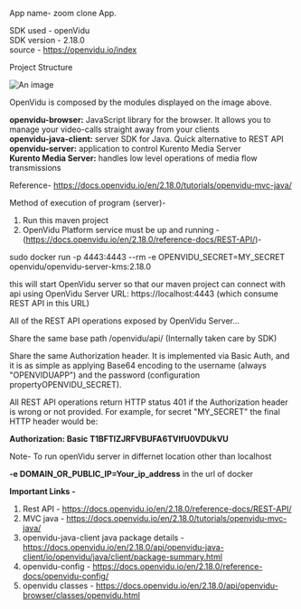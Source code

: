 App name- zoom clone App.

SDK used - openVidu <br>
SDK version - 2.18.0 <br> 
source - https://openvidu.io/index <br>

Project Structure

![An image](https://docs.google.com/uc?id=0B61cQ4sbhmWSQzJGRDhzS1dNZFk)



OpenVidu is composed by the modules displayed on the image above.

**openvidu-browser:** JavaScript library for the browser. It allows you to manage your video-calls straight away from your clients    <br>
**openvidu-java-client:** server SDK for Java. Quick alternative to REST API   <br>
**openvidu-server:** application to control Kurento Media Server          <br>
**Kurento Media Server:** handles low level operations of media flow transmissions <br>


Reference- https://docs.openvidu.io/en/2.18.0/tutorials/openvidu-mvc-java/


Method of execution of program (server)-
1. Run this maven project
2. OpenVidu Platform service must be up and running - (https://docs.openvidu.io/en/2.18.0/reference-docs/REST-API/)- 

 sudo docker run -p 4443:4443 --rm -e OPENVIDU_SECRET=MY_SECRET openvidu/openvidu-server-kms:2.18.0

 this will start OpenVidu server so that our maven project can connect with api using
 OpenVidu Server URL: https://localhost:4443 (which consume REST API in this URL)

All of the REST API operations exposed by OpenVidu Server...

Share the same base path /openvidu/api/                         (Internally taken care by SDK)

Share the same Authorization header. It is implemented via Basic Auth, and it is as simple as applying Base64 encoding to the username (always "OPENVIDUAPP") and the password (configuration propertyOPENVIDU_SECRET). 

All REST API operations return HTTP status 401 if the Authorization header is wrong or not provided. For example, for secret "MY_SECRET" the final HTTP header would be:

**Authorization: Basic T1BFTlZJRFVBUFA6TVlfU0VDUkVU**

Note- To run openVidu server in differnet location other than localhost

**-e DOMAIN_OR_PUBLIC_IP=Your_ip_address**   in the url of docker


**Important Links -**
1. Rest API - https://docs.openvidu.io/en/2.18.0/reference-docs/REST-API/
2. MVC java - https://docs.openvidu.io/en/2.18.0/tutorials/openvidu-mvc-java/
3. openvidu-java-client java package details - https://docs.openvidu.io/en/2.18.0/api/openvidu-java-client/io/openvidu/java/client/package-summary.html
4. openvidu-config -  https://docs.openvidu.io/en/2.18.0/reference-docs/openvidu-config/
5. openvidu classes - https://docs.openvidu.io/en/2.18.0/api/openvidu-browser/classes/openvidu.html








